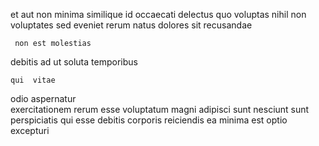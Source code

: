 <!--
title: Visionary mission-critical array
author: Meaghan
date: 2014-09-04-1542
link: 2014-09-04-1542-visionary-mission-critical-array
tags: [design,Linux,JVM,PHP]
-->

et aut non minima similique
id occaecati delectus  quo voluptas nihil non
  voluptates sed    eveniet rerum
 natus  dolores sit recusandae 
 	 non est molestias
debitis ad ut 
 soluta temporibus
 	qui  vitae
 odio aspernatur  
exercitationem rerum esse    voluptatum magni adipisci sunt
nesciunt sunt perspiciatis qui  esse
debitis corporis reiciendis ea  minima est optio  excepturi